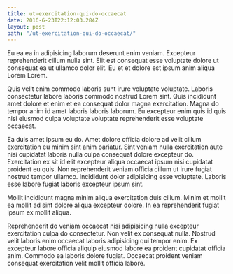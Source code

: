 ```yaml
---
title: ut-exercitation-qui-do-occaecat
date: 2016-6-23T22:12:03.284Z
layout: post
path: "/ut-exercitation-qui-do-occaecat/"
---
```


Eu ea ea in adipisicing laborum deserunt enim veniam. Excepteur reprehenderit cillum nulla sint. Elit est consequat esse voluptate dolore ut consequat ea ut ullamco dolor elit. Eu et et dolore est ipsum anim aliqua Lorem Lorem.

Quis velit enim commodo laboris sunt irure voluptate voluptate. Laboris consectetur labore laboris commodo nostrud Lorem sint. Quis incididunt amet dolore et enim et ea consequat dolor magna exercitation. Magna do tempor anim id amet laboris laboris laborum. Eu excepteur enim quis id quis nisi eiusmod culpa voluptate voluptate reprehenderit esse voluptate occaecat.

Ea duis amet ipsum eu do. Amet dolore officia dolore ad velit cillum exercitation eu minim sint anim pariatur. Sint veniam nulla exercitation aute nisi cupidatat laboris nulla culpa consequat dolore excepteur do. Exercitation ex sit id elit excepteur aliqua occaecat ipsum nisi cupidatat proident eu quis. Non reprehenderit veniam officia cillum ut irure fugiat nostrud tempor ullamco. Incididunt dolor adipisicing esse voluptate. Laboris esse labore fugiat laboris excepteur ipsum sint.

Mollit incididunt magna minim aliqua exercitation duis cillum. Minim et mollit ea mollit ad sint dolore aliqua excepteur dolore. In ea reprehenderit fugiat ipsum ex mollit aliqua.

Reprehenderit do veniam occaecat nisi adipisicing nulla excepteur exercitation culpa do consectetur. Non velit ex consequat nulla. Nostrud velit laboris enim occaecat laboris adipisicing qui tempor enim. Ex excepteur labore officia aliquip eiusmod labore ea proident cupidatat officia anim. Commodo ea laboris dolore fugiat. Occaecat proident veniam consequat exercitation velit mollit officia labore.